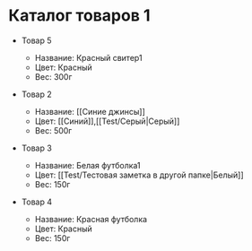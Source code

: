 # Каталог товаров 1

- Товар 5
    - Название: Красный свитер1
    - Цвет: Красный
    - Вес: 300г

- Товар 2
    - Название: [[Синие джинсы]]
    - Цвет: [[Синий]],[[Test/Серый|Серый]]
    - Вес: 500г

- Товар 3
    - Название: Белая футболка1
    - Цвет: [[Test/Тестовая заметка в другой папке|Белый]]
    - Вес: 150г

- Товар 4
    - Название: Красная футболка
    - Цвет: Красный
    - Вес: 150г 
